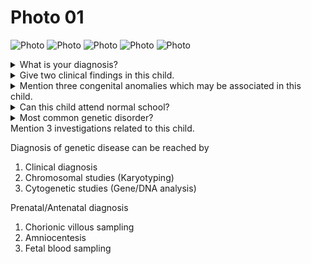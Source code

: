 # Photo 01

![Photo](/paediatrics/photo/01a.png)
![Photo](/paediatrics/photo/01b.png)
![Photo](/paediatrics/photo/01c.png)
![Photo](/paediatrics/photo/01d.png)
![Photo](/paediatrics/photo/01e.png)

<details>
  <summary>What is your diagnosis?</summary>
  Down's syndrome
</details>

<details>
<summary>Give two clinical findings in this child.</summary>

1. Small nose with flat nasal bridge
1. Prominent epicanthic folds
1. Low set ear
1. Small mouth
1. Protruded fissure tongue

</details>

<details>
<summary>Mention three congenital anomalies which may be associated in this child.</summary>

1. Congenital heart diseases (e.g., PDA, VSD, AVSD)
1. GI tract anomalies (Duodenal atresia, Esophageal atresia, Inperforated anus)
1. Prone to infection
1. Hypothyroidism
1. Increased risk of Leukaemia

</details>

<details>
<summary>Can this child attend normal school?</summary>
No
</details>

<details>
<summary>Most common genetic disorder?</summary>
Non-dysjunction (95%)
</details>

<deatils>
<summary>Mention 3 investigations related to this child.</summary>

Diagnosis of genetic disease can be reached by

1. Clinical diagnosis
1. Chromosomal studies (Karyotyping)
1. Cytogenetic studies (Gene/DNA analysis)

Prenatal/Antenatal diagnosis

1. Chorionic villous sampling
1. Amniocentesis
1. Fetal blood sampling

</deatils>
